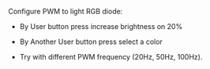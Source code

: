 Configure PWM to light RGB diode:

- By User button press increase	brightness on 20%

- By Another User button press select a color

- Try with different PWM frequency (20Hz, 50Hz, 100Hz).